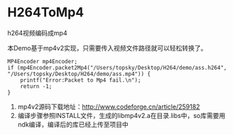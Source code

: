 # H264ToMp4
h264视频编码成mp4

本Demo基于mp4v2实现，只需要传入视频文件路径就可以轻松转换了。
```
MP4Encoder mp4Encoder;
if (mp4Encoder.packet2Mp4("/Users/topsky/Desktop/H264/demo/ass.h264", "/Users/topsky/Desktop/H264/demo/ass.mp4")) {
    printf("Error:Packet to Mp4 fail.\n");
    return -1;
}
```

1. mp4v2源码下载地址：http://www.codeforge.cn/article/259182 
2. 编译步骤参照INSTALL文件，生成的libmp4v2.a在目录.libs中，so库需要用ndk编译，编译后的库已经上传至项目中
